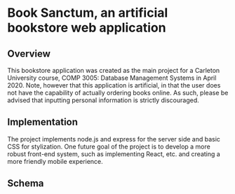 # Book Sanctum, an artificial bookstore web application

## Overview

This bookstore application was created as the main project for a Carleton University course, COMP 3005: Database Management Systems in April 2020. Note, however that this application is artificial, in that the user does not have the capability of actually ordering books online. As such, please be advised that inputting personal information is strictly discouraged. 

## Implementation

The project implements node.js and express for the server side and basic CSS for stylization. One future goal of the project is to develop a more robust front-end system, such as implementing React, etc. and creating a more friendly mobile experience. 




## Schema